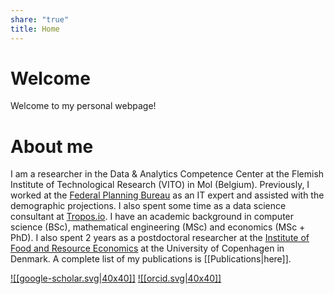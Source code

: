 ```yaml
---
share: "true"
title: Home
---
```


# Welcome

Welcome to my personal webpage!

# About me

I am a researcher in the Data & Analytics Competence Center at the Flemish Institute of Technological Research (VITO) in Mol (Belgium).
Previously, I worked at the [Federal Planning Bureau](https://www.plan.be) as an IT expert and assisted with the demographic projections. I also spent some time as a data science consultant at [Tropos.io](https://tropos.io). 
I have an academic background in computer science (BSc), mathematical engineering (MSc) and economics (MSc + PhD). I also spent 2 years as a postdoctoral researcher at the [Institute of Food and Resource Economics](https://ifro.ku.dk/english/) at the University of Copenhagen in Denmark. A complete list of my publications is [[Publications|here]].

 [![[google-scholar.svg|40x40]]](https://scholar.google.com/citations?user=Pv9GKQcAAAAJ&hl=nl&inst=1273811514435761252&oi=ao)
 [![[orcid.svg|40x40]]](http://orcid.org/0000-0002-4368-0259)